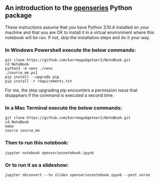 ## An introduction to the [openseries](https://github.com/CaptorAB/OpenSeries) Python package

These instructions assume that you have Python 3.10.4 installed on your machine and that you are OK to install it in a virtual environment where this notebook will be run. If not, skip the installation steps and do it your way.

### In Windows Powershell execute the below commands:
```
git clone https://github.com/karrmagadgeteer2/NoteBook.git
cd NoteBook
python3 -m venv ./venv
./source_me.ps1
pip install --upgrade pip
pip install -r requirements.txt
```
For me, the step upgrading pip encounters a permission issue that disappears if the command is executed a second time.


### In a Mac Terminal execute the below commands:
```
git clone https://github.com/karrmagadgeteer2/NoteBook.git
cd NoteBook
make
source source_me
```

### Then to run this notebook: 
```
jupyter notebook openseriesnotebook.ipynb
```

### Or to run it as a slideshow: 
```
jupyter nbconvert --to slides openseriesnotebook.ipynb --post serve
```
